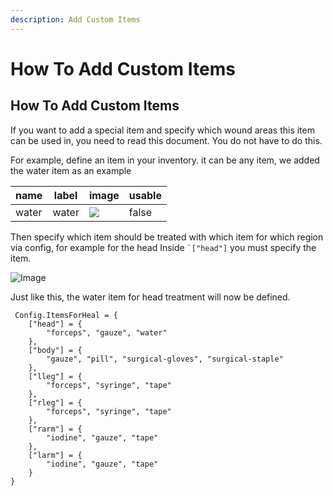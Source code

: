 ```yaml
---
description: Add Custom Items
---
```


# How To Add Custom Items

## How To Add Custom Items <a href="#how-to-add-custom-items" id="how-to-add-custom-items"></a>

If you want to add a special item and specify which wound areas this item can be used in, you need to read this document. You do not have to do this.

For example, define an item in your inventory. it can be any item, we added the water item as an example

| name  | label | image                                                                                                                     | usable |
| ----- | ----- | ------------------------------------------------------------------------------------------------------------------------- | ------ |
| water | water | [![](https://docs.0resmon.com/HealthSystemV2/assets/gauze.png)](https://docs.0resmon.com/HealthSystemV2/assets/gauze.png) | false  |

Then specify which item should be treated with which item for which region via config, for example for the head Inside `` `["head"] `` you must specify the item.

![Image](https://docs.0resmon.com/HealthSystemV2/assets/1.png)

Just like this, the water item for head treatment will now be defined.

```
 Config.ItemsForHeal = {
    ["head"] = {
        "forceps", "gauze", "water" 
    },
    ["body"] = {
        "gauze", "pill", "surgical-gloves", "surgical-staple" 
    },
    ["lleg"] = {
        "forceps", "syringe", "tape" 
    },
    ["rleg"] = {
        "forceps", "syringe", "tape" 
    },
    ["rarm"] = {
        "iodine", "gauze", "tape"
    },
    ["larm"] = {
        "iodine", "gauze", "tape"
    }
}
```
